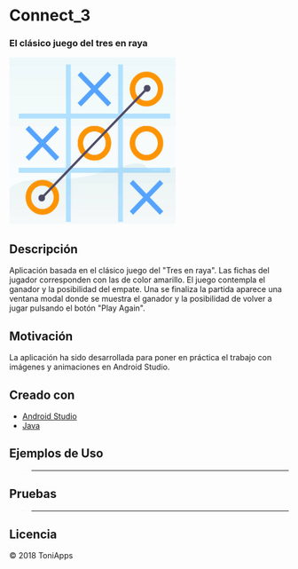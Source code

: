 # Connect_3
### El clásico juego del tres en raya

<img src="https://github.com/Antonio1138/Connect_3/blob/master/connect_3.jpg" alt="notes"
  width="300" height="300"/>

## Descripción
Aplicación basada en el clásico juego del "Tres en raya". Las fichas del jugador corresponden con las de color amarillo. El juego contempla el ganador y la posibilidad del empate. Una se finaliza la partida aparece una ventana modal donde se muestra el ganador y la posibilidad de volver a jugar pulsando el botón "Play Again".

## Motivación
La aplicación ha sido desarrollada para poner en práctica el trabajo con imágenes y animaciones en Android Studio.

## Creado con
- [Android Studio](https://developer.android.com/studio/)
- [Java](https://www.java.com/es/download/)


## Ejemplos de Uso
>------

## Pruebas
>------


## Licencia
:copyright: 2018 ToniApps
